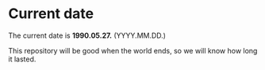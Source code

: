 # Current date

The current date is **1990.05.27.** (YYYY.MM.DD.)

This repository will be good when the world ends, so we will know how long it lasted.